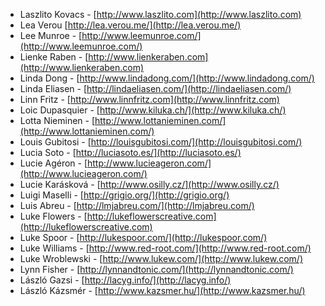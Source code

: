  * Laszlito Kovacs - [http://www.laszlito.com](http://www.laszlito.com)
 * Lea Verou [http://lea.verou.me/](http://lea.verou.me/)
 * Lee Munroe - [http://www.leemunroe.com/](http://www.leemunroe.com/)
 * Lienke Raben - [http://www.lienkeraben.com](http://www.lienkeraben.com)
 * Linda Dong - [http://www.lindadong.com/](http://www.lindadong.com/)
 * Linda Eliasen - [http://lindaeliasen.com/](http://lindaeliasen.com/)
 * Linn Fritz - [http://www.linnfritz.com](http://www.linnfritz.com)
 * Loic Dupasquier - [http://www.kiluka.ch/](http://www.kiluka.ch/)
 * Lotta Nieminen - [http://www.lottanieminen.com/](http://www.lottanieminen.com/)
 * Louis Gubitosi - [http://louisgubitosi.com/](http://louisgubitosi.com/)
 * Lucia Soto - [http://luciasoto.es/](http://luciasoto.es/)
 * Lucie Agéron - [http://www.lucieageron.com/](http://www.lucieageron.com/)
 * Lucie Karásková - [http://www.osilly.cz/](http://www.osilly.cz/)
 * Luigi Maselli - [http://grigio.org/](http://grigio.org/)
 * Luis Abreu - [http://lmjabreu.com/](http://lmjabreu.com/)
 * Luke Flowers - [http://lukeflowerscreative.com](http://lukeflowerscreative.com)
 * Luke Spoor - [http://lukespoor.com/](http://lukespoor.com/)
 * Luke Williams - [http://www.red-root.com/](http://www.red-root.com/)
 * Luke Wroblewski - [http://www.lukew.com/](http://www.lukew.com/)
 * Lynn Fisher - [http://lynnandtonic.com/](http://lynnandtonic.com/)
 * László Gazsi - [http://lacyg.info/](http://lacyg.info/)
 * László Kázsmér - [http://www.kazsmer.hu/](http://www.kazsmer.hu/)